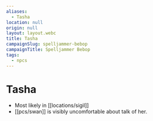```yaml
---
aliases:
  - Tasha
location: null
origin: null
layout: layout.webc
title: Tasha
campaignSlug: spelljammer-bebop
campaignTitle: Spelljammer Bebop
tags:
  - npcs
---
```

# Tasha
- Most likely in [[locations/sigil]]
- [[pcs/swan]] is visibly uncomfortable about talk of her.

